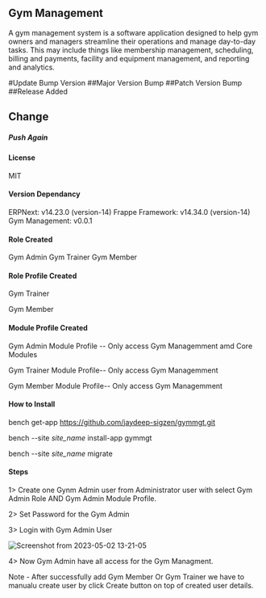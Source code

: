 ## Gym Management

A gym management system is a software application designed to help gym owners and managers streamline their operations and manage day-to-day tasks. This may include things like membership management, scheduling, billing and payments, facility and equipment management, and reporting and analytics.

#Update Bump Version
##Major Version Bump
##Patch Version Bump
##Release Added

## Change
##### Push Again

#### License

MIT

#### Version Dependancy
ERPNext: v14.23.0 (version-14)
Frappe Framework: v14.34.0 (version-14)
Gym Management: v0.0.1

#### Role Created
Gym Admin
Gym Trainer
Gym Member


#### Role Profile Created
Gym Trainer

Gym Member

#### Module Profile Created

Gym Admin Module Profile -- Only access Gym Managemment amd Core Modules

Gym Trainer Module Profile-- Only access Gym Managemment

Gym Member Module Profile-- Only access Gym Managemment

####  How to Install

bench get-app https://github.com/jaydeep-sigzen/gymmgt.git

bench --site *site_name* install-app gymmgt

bench --site *site_name* migrate

#### Steps
1> Create one Gynm Admin user from Administrator user with select Gym Admin Role AND  Gym Admin Module Profile.

2> Set Password for the Gym Admin

3> Login with Gym Admin User

![Screenshot from 2023-05-02 13-21-05](https://user-images.githubusercontent.com/127377825/235610187-bd01dabf-612c-45be-8621-f9220fbbb83f.png)

4> Now Gym Admin have all access for the Gym Managment.

Note - After successfully add Gym Member Or Gym Trainer we have to manualu create user by click Create button on top of created user details.




